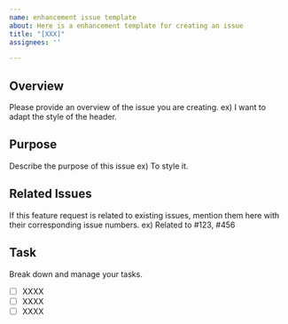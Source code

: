 ```yaml
---
name: enhancement issue template
about: Here is a enhancement template for creating an issue
title: "[XXX]"
assignees: ''

---
```


## Overview
Please provide an overview of the issue you are creating.
ex) I want to adapt the style of the header.

## Purpose
Describe the purpose of this issue
ex) To style it.

## Related Issues
If this feature request is related to existing issues, mention them here with their corresponding issue numbers.
ex) Related to #123, #456

## Task
Break down and manage your tasks.
- [ ] XXXX
- [ ] XXXX
- [ ] XXXX
